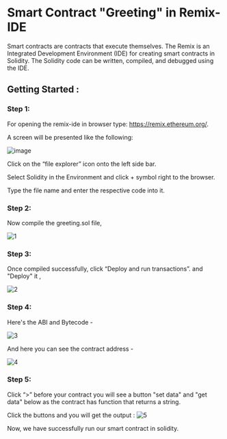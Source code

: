 # Smart Contract "Greeting" in Remix-IDE

Smart contracts are contracts that execute themselves. The Remix is an Integrated Development Environment (IDE) for creating smart contracts in Solidity. The Solidity code can be written, compiled, and debugged using the IDE.


## Getting Started :

### Step 1:

For opening the remix-ide in browser type: https://remix.ethereum.org/.

A screen will be presented like the following:

![image](https://user-images.githubusercontent.com/75573569/182060674-215aa896-cf26-41e7-b484-c249c1033ece.png)

Click on the “file explorer” icon onto the left side bar.

Select Solidity in the Environment and click + symbol right to the browser.

Type the file name  and enter the respective code into it.


### Step 2:
Now compile the greeting.sol file,

![1](https://user-images.githubusercontent.com/75573569/182542350-a5f0ef06-088e-44b5-89d6-59cd118158c2.png)


### Step 3:
Once compiled successfully, click “Deploy and run transactions”. and "Deploy" it ,

![2](https://user-images.githubusercontent.com/75573569/182544868-54b06221-874e-477a-a8ef-5e8494b50837.png)


### Step 4:
Here's the ABI and Bytecode -

![3](https://user-images.githubusercontent.com/75573569/182545382-b13e970f-3807-4e03-8bde-585009458415.png)


And here you can see the contract address - 

![4](https://user-images.githubusercontent.com/75573569/182557492-2fe75747-a6f4-48ce-a961-3f320cb8531c.png)


### Step 5:
Click “>” before your contract you will see a button "set data" and "get data" below as the contract has  function that returns a string. 

Click the buttons and you will get the output :
![5](https://user-images.githubusercontent.com/75573569/182558204-0cef7b98-10cb-4fa3-a9c0-f7ab74fb794d.png)


Now, we have successfully run our smart contract in solidity.
